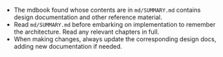 * The mdbook found whose contents are in `md/SUMMARY.md` contains design documentation and other reference material.
* Read `md/SUMMARY.md` before embarking on implementation to remember the architecture. Read any relevant chapters in full.
* When making changes, always update the corresponding design docs, adding new documentation if needed.
